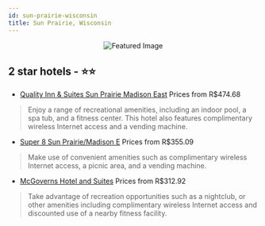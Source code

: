 ```yaml
---
id: sun-prairie-wisconsin
title: Sun Prairie, Wisconsin
---
```


<center><img src="https://i.travelapi.com/hotels/1000000/430000/421400/421320/55c8d009_z.jpg" alt="Featured Image" /></center>


##  2 star hotels - ⭐️⭐️

-    [Quality Inn & Suites Sun Prairie Madison East](https://us.hurb.com/hotels/sun-prairie/quality-inn-suites-sun-prairie-madison-east-JNP-JP988732?cmp=18055) Prices from R$474.68
   > Enjoy a range of recreational amenities, including an indoor pool, a spa tub, and a fitness center. This hotel also features complimentary wireless Internet access and a vending machine.
-    [Super 8 Sun Prairie/Madison E](https://us.hurb.com/hotels/sun-prairie/super-8-sun-prairie-madison-e-JNP-JP087402?cmp=18055) Prices from R$355.09
   > Make use of convenient amenities such as complimentary wireless Internet access, a picnic area, and a vending machine.
-    [McGoverns Hotel and Suites](https://us.hurb.com/hotels/sun-prairie/mcgoverns-hotel-and-suites-JNP-JP01540C?cmp=18055) Prices from R$312.92
   > Take advantage of recreation opportunities such as a nightclub, or other amenities including complimentary wireless Internet access and discounted use of a nearby fitness facility.
